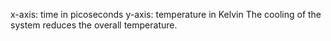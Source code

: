x-axis: time in picoseconds
y-axis: temperature in Kelvin
The cooling of the system reduces the overall temperature.
